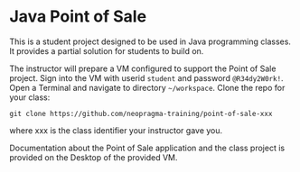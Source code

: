 # Java Point of Sale

This is a student project designed to be used in Java programming classes. It provides a partial solution for students to build on.

The instructor will prepare a VM configured to support the Point of Sale project. Sign into the VM with userid ```student``` and password ```@R34dy2W0rk!```. Open a Terminal and navigate to directory ```~/workspace```. Clone the repo for your class:

```shell
git clone https://github.com/neopragma-training/point-of-sale-xxx
```

where xxx is the class identifier your instructor gave you.

Documentation about the Point of Sale application and the class project is provided on the Desktop of the provided VM.




